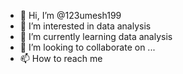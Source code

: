 - 👋 Hi, I’m @123umesh199
- 👀 I’m interested in data analysis
- 🌱 I’m currently learning data analysis
- 💞️ I’m looking to collaborate on ...
- 📫 How to reach me 

<!---
123umesh199/123umesh199 is a ✨ special ✨ repository because its `README.md` (this file) appears on your GitHub profile.
You can click the Preview link to take a look at your changes.
--->
